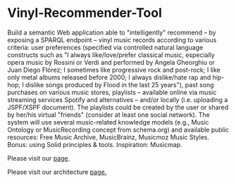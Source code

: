 # Vinyl-Recommender-Tool
Build a semantic Web application able to "intelligently" recommend – by exposing a SPARQL endpoint – vinyl music records according to various criteria: user preferences (specified via controlled natural language constructs such as "I always like/love/prefer classical music, especially opera music by Rossini or Verdi and performed by Angela Gheorghiu or Juan Diego Flórez; I sometimes like progressive rock and post-rock; I like only metal albums released before 2000; I always dislike/hate rap and hip-hop; I dislike songs produced by Flood in the last 25 years"), past song purchases on various music stores, playlists – available online via music streaming services Spotify and alternatives – and/or locally (i.e. uploading a JSPF/XSPF document). The playlists could be created by the user or shared by her/his virtual "friends" (consider at least one social network). The system will use several music-related knowledge models (e.g., Music Ontology or MusicRecording concept from schema.org) and available public resources: Free Music Archive, MusicBrainz, Musicmoz Music Styles. Bonus: using Solid principles & tools. Inspiration: Musicmap.

Please visit our <a href="https://ciprianbodnar.github.io/Vinyl-Recommender-Tool"> page</a>. 
  
  
Please visit our architecture <a href="https://docs.google.com/document/d/170yUwGYWYsEI_J4AqPX3dLum_4XUuLhgvcbgzz5ZMS4/edit"> page.
